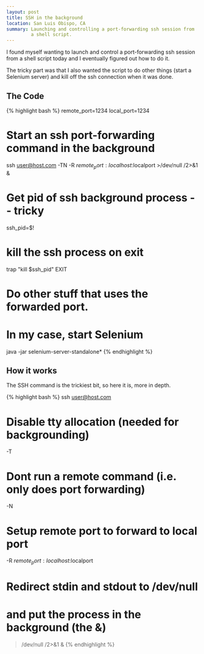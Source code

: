 ```yaml
---
layout: post
title: SSH in the background
location: San Luis Obispo, CA
summary: Launching and controlling a port-forwarding ssh session from
         a shell script.
---
```


I found myself wanting to launch and control a port-forwarding ssh session from
a shell script today and I eventually figured out how to do it.

The tricky part was that I also wanted the script to do other things (start a
Selenium server) and kill off the ssh connection when it was done.

## The Code ##
{% highlight bash %}
remote_port=1234
local_port=1234
# Start an ssh port-forwarding command in the background
ssh user@host.com -TN -R $remote_port:localhost:$localport >/dev/null /2>&1 &

# Get pid of ssh background process -- tricky
ssh_pid=$!

# kill the ssh process on exit
trap "kill $ssh_pid" EXIT

# Do other stuff that uses the forwarded port.
#
# In my case, start Selenium
java -jar selenium-server-standalone* 
{% endhighlight %}

## How it works ##

The SSH command is the trickiest bit, so here it is, more in depth.

{% highlight bash %}
ssh user@host.com

   # Disable tty allocation (needed for backgrounding)
   -T

   # Dont run a remote command (i.e. only does port forwarding)
   -N

   # Setup remote port to forward to local port
   -R $remote_port:localhost:$localport

   # Redirect stdin and stdout to /dev/null
   # and put the process in the background (the &)
   >/dev/null /2>&1 &
{% endhighlight %}

